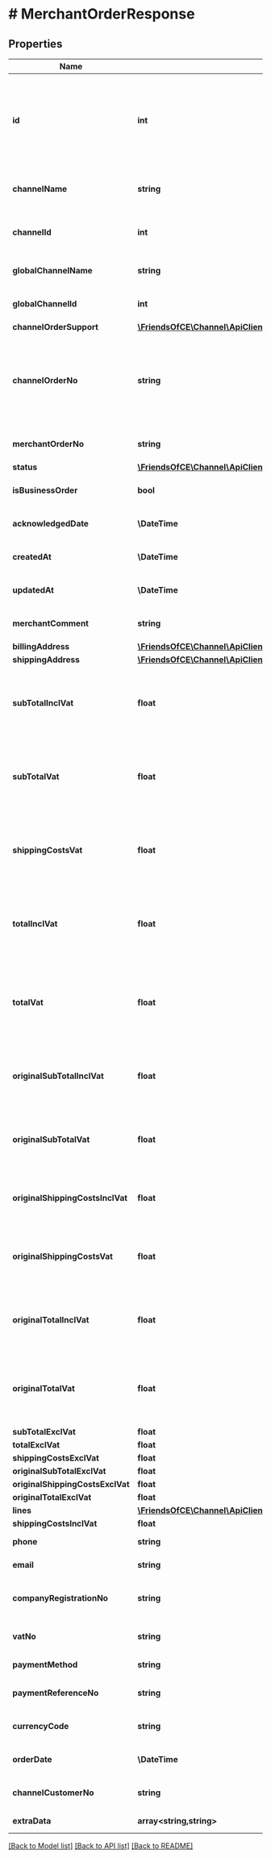 # # MerchantOrderResponse

## Properties

Name | Type | Description | Notes
------------ | ------------- | ------------- | -------------
**id** | **int** | The unique identifier used by ChannelEngine. This identifier does  not have to be saved. It should only be used in a call to acknowledge the order. | [optional]
**channelName** | **string** | The name of the channel for this specific environment/account. | [optional]
**channelId** | **int** | The unique ID of the channel for this specific environment/account. | [optional]
**globalChannelName** | **string** | The name of the channel across all of ChannelEngine. | [optional]
**globalChannelId** | **int** | The unique ID of the channel across all of ChannelEngine. | [optional]
**channelOrderSupport** | [**\FriendsOfCE\Channel\ApiClient\Model\OrderSupport**](OrderSupport.md) |  | [optional]
**channelOrderNo** | **string** | The order reference used by the channel.  This number is not guaranteed to be unique accross all orders,  because different channels can use the same order number format. | [optional]
**merchantOrderNo** | **string** | The unique order reference used by the Merchant | [optional]
**status** | [**\FriendsOfCE\Channel\ApiClient\Model\OrderStatusView**](OrderStatusView.md) |  | [optional]
**isBusinessOrder** | **bool** | Indicating whether the order is a business order. | [optional]
**acknowledgedDate** | **\DateTime** | The date the order was acknowledged in ChannelEngine. | [optional]
**createdAt** | **\DateTime** | The date the order was created in ChannelEngine. | [optional]
**updatedAt** | **\DateTime** | The date the order was last updated in ChannelEngine. | [optional]
**merchantComment** | **string** | The optional comment a merchant can add to an order. | [optional]
**billingAddress** | [**\FriendsOfCE\Channel\ApiClient\Model\MerchantAddressResponse**](MerchantAddressResponse.md) |  | [optional]
**shippingAddress** | [**\FriendsOfCE\Channel\ApiClient\Model\MerchantAddressResponse**](MerchantAddressResponse.md) |  | [optional]
**subTotalInclVat** | **float** | The total value of the order lines including VAT  (in the shop&#39;s base currency calculated using the exchange rate at the time of ordering). | [optional]
**subTotalVat** | **float** | The total amount of VAT charged over the order lines  (in the shop&#39;s base currency calculated using the exchange rate at the time of ordering). | [optional]
**shippingCostsVat** | **float** | The total amount of VAT charged over the shipping fee  (in the shop&#39;s base currency calculated using the exchange rate at the time of ordering). | [optional]
**totalInclVat** | **float** | The total value of the order including VAT  (in the shop&#39;s base currency calculated using the exchange rate at the time of ordering). | [optional]
**totalVat** | **float** | The total amount of VAT charged over the total value of te order  (in the shop&#39;s base currency calculated using the exchange rate at the time of ordering). | [optional]
**originalSubTotalInclVat** | **float** | The total value of the order lines including VAT  (in the currency in which the order was paid for, see CurrencyCode). | [optional]
**originalSubTotalVat** | **float** | The total amount of VAT charged over the order lines  (in the currency in which the order was paid for, see CurrencyCode). | [optional]
**originalShippingCostsInclVat** | **float** | The shipping fee including VAT  (in the currency in which the order was paid for, see CurrencyCode). | [optional]
**originalShippingCostsVat** | **float** | The total amount of VAT charged over the shipping fee  (in the currency in which the order was paid for, see CurrencyCode). | [optional]
**originalTotalInclVat** | **float** | The total value of the order including VAT  (in the currency in which the order was paid for, see CurrencyCode). | [optional]
**originalTotalVat** | **float** | The total amount of VAT charged over the total value of te order  (in the currency in which the order was paid for, see CurrencyCode). | [optional]
**subTotalExclVat** | **float** |  | [optional]
**totalExclVat** | **float** |  | [optional]
**shippingCostsExclVat** | **float** |  | [optional]
**originalSubTotalExclVat** | **float** |  | [optional]
**originalShippingCostsExclVat** | **float** |  | [optional]
**originalTotalExclVat** | **float** |  | [optional]
**lines** | [**\FriendsOfCE\Channel\ApiClient\Model\MerchantOrderLineResponse[]**](MerchantOrderLineResponse.md) |  | [optional]
**shippingCostsInclVat** | **float** |  | [optional]
**phone** | **string** | The customer&#39;s telephone number. | [optional]
**email** | **string** | The customer&#39;s email. |
**companyRegistrationNo** | **string** | Optional. A company&#39;s chamber of commerce number. | [optional]
**vatNo** | **string** | Optional. A company&#39;s VAT number. | [optional]
**paymentMethod** | **string** | The payment method used on the order. | [optional]
**paymentReferenceNo** | **string** | Reference or transaction id for the payment | [optional]
**currencyCode** | **string** | The currency code for the amounts of the order. |
**orderDate** | **\DateTime** | The date the order was created at the channel. |
**channelCustomerNo** | **string** | The unique customer reference used by the channel. | [optional]
**extraData** | **array<string,string>** | Extra data on the order. | [optional]

[[Back to Model list]](../../README.md#models) [[Back to API list]](../../README.md#endpoints) [[Back to README]](../../README.md)
